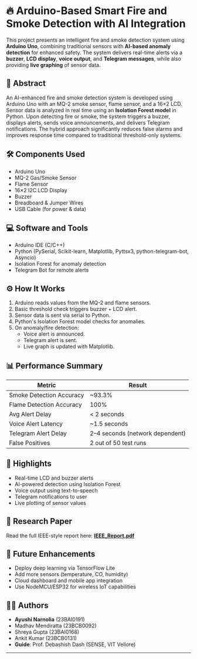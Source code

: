 # 🔥 Arduino-Based Smart Fire and Smoke Detection with AI Integration

This project presents an intelligent fire and smoke detection system using **Arduino Uno**, combining traditional sensors with **AI-based anomaly detection** for enhanced safety. The system delivers real-time alerts via a **buzzer**, **LCD display**, **voice output**, and **Telegram messages**, while also providing **live graphing** of sensor data.

## 📑 Abstract

An AI-enhanced fire and smoke detection system is developed using Arduino Uno with an MQ-2 smoke sensor, flame sensor, and a 16×2 LCD. Sensor data is analyzed in real time using an **Isolation Forest model** in Python. Upon detecting fire or smoke, the system triggers a buzzer, displays alerts, sends voice announcements, and delivers Telegram notifications. The hybrid approach significantly reduces false alarms and improves response time compared to traditional threshold-only systems.

## 🛠️ Components Used

- Arduino Uno
- MQ-2 Gas/Smoke Sensor
- Flame Sensor
- 16×2 I2C LCD Display
- Buzzer
- Breadboard & Jumper Wires
- USB Cable (for power & data)

## 💻 Software and Tools

- Arduino IDE (C/C++)
- Python (PySerial, Scikit-learn, Matplotlib, Pyttsx3, python-telegram-bot, Asyncio)
- Isolation Forest for anomaly detection
- Telegram Bot for remote alerts

## ⚙️ How It Works

1. Arduino reads values from the MQ-2 and flame sensors.
2. Basic threshold check triggers buzzer + LCD alert.
3. Sensor data is sent via serial to Python.
4. Python's Isolation Forest model checks for anomalies.
5. On anomaly/fire detection:
   - Voice alert is announced.
   - Telegram alert is sent.
   - Live graph is updated with Matplotlib.

## 📊 Performance Summary

| Metric                   | Result                         |
|--------------------------|--------------------------------|
| Smoke Detection Accuracy | ~93.3%                         |
| Flame Detection Accuracy | 100%                           |
| Avg Alert Delay          | < 2 seconds                    |
| Voice Alert Latency      | ~1.5 seconds                   |
| Telegram Alert Delay     | 2–4 seconds (network dependent)|
| False Positives          | 2 out of 50 test runs          |

## 📸 Highlights

- Real-time LCD and buzzer alerts
- AI-powered detection using Isolation Forest
- Voice output using text-to-speech
- Telegram notifications to user
- Live plotting of sensor values

## 📄 Research Paper

Read the full IEEE-style report here: **[IEEE_Report.pdf](./IEEE_Report.pdf)**

## 🚀 Future Enhancements

- Deploy deep learning via TensorFlow Lite
- Add more sensors (temperature, CO, humidity)
- Cloud dashboard and mobile app integration
- Use NodeMCU/ESP32 for wireless IoT capabilities

## 👩‍💻 Authors

- **Ayushi Narnolia** (23BAI0191)  
- Madhav Mendiratta (23BCB0092)  
- Shreya Gupta (23BAI0168)  
- Ankit Kumar (23BCB0131)  
- **Guide**: Prof. Debashish Dash (SENSE, VIT Vellore)

---

